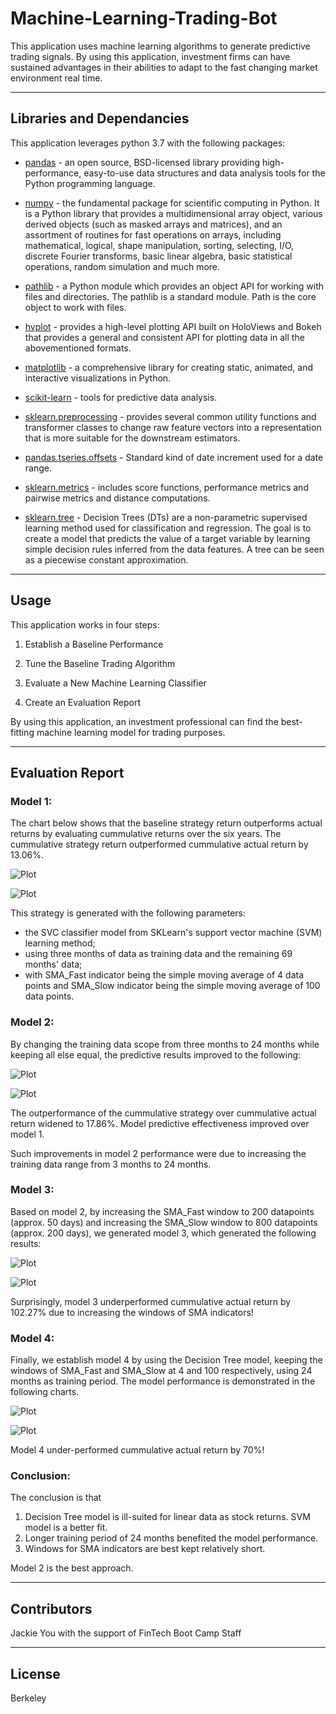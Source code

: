 # Machine-Learning-Trading-Bot

This application uses machine learning algorithms to generate predictive trading signals.  By using this application, investment firms can have sustained advantages in their abilities to adapt to the fast changing market environment real time.  

---

## Libraries and Dependancies

This application leverages python 3.7 with the following packages:

* [pandas](https://pandas.pydata.org/docs/) - an open source, BSD-licensed library providing high-performance, easy-to-use data structures and data analysis tools for the Python programming language.

* [numpy](https://numpy.org/doc/stable/) - the fundamental package for scientific computing in Python. It is a Python library that provides a multidimensional array object, various derived objects (such as masked arrays and matrices), and an assortment of routines for fast operations on arrays, including mathematical, logical, shape manipulation, sorting, selecting, I/O, discrete Fourier transforms, basic linear algebra, basic statistical operations, random simulation and much more.

* [pathlib](https://docs.python.org/3/library/pathlib.html) - a Python module which provides an object API for working with files and directories. The pathlib is a standard module. Path is the core object to work with files.

* [hvplot](https://hvplot.holoviz.org/user_guide/Introduction.html) - provides a high-level plotting API built on HoloViews and Bokeh that provides a general and consistent API for plotting data in all the abovementioned formats.

* [matplotlib](https://https://matplotlib.org/) - a comprehensive library for creating static, animated, and interactive visualizations in Python.

* [scikit-learn](https://scikit-learn.org/stable/) - tools for predictive data analysis.

* [sklearn.preprocessing](https://scikit-learn.org/stable/modules/preprocessing.html) - provides several common utility functions and transformer classes to change raw feature vectors into a representation that is more suitable for the downstream estimators.

* [pandas.tseries.offsets](https://pandas.pydata.org/pandas-docs/stable/reference/api/pandas.tseries.offsets.DateOffset.html) - Standard kind of date increment used for a date range.

* [sklearn.metrics](https://scikit-learn.org/stable/modules/classes.html#module-sklearn.metrics) - includes score functions, performance metrics and pairwise metrics and distance computations.

* [sklearn.tree](https://scikit-learn.org/stable/modules/tree.html) - Decision Trees (DTs) are a non-parametric supervised learning method used for classification and regression. The goal is to create a model that predicts the value of a target variable by learning simple decision rules inferred from the data features. A tree can be seen as a piecewise constant approximation.

---

## Usage

This application works in four steps:

1. Establish a Baseline Performance

2. Tune the Baseline Trading Algorithm

3. Evaluate a New Machine Learning Classifier

4. Create an Evaluation Report

By using this application, an investment professional can find the best-fitting machine learning model for trading purposes.

---

## Evaluation Report

### Model 1:

The chart below shows that the baseline strategy return outperforms actual returns by evaluating cummulative returns over the six years.  The cummulative strategy return outperformed cummulative actual return by 13.06%.

![Plot](https://github.com/Jyou965/Machine-Learning-Trading-Bot/blob/main/svm.png)

![Plot](https://github.com/Jyou965/Machine-Learning-Trading-Bot/blob/main/model_1_report.png)

This strategy is generated with the following parameters:
- the SVC classifier model from SKLearn's support vector machine (SVM) learning method;
- using three months of data as training data and the remaining 69 months' data;
- with SMA_Fast indicator being the simple moving average of 4 data points and SMA_Slow indicator being the simple moving average of 100 data points.

### Model 2:

By changing the training data scope from three months to 24 months while keeping all else equal, the predictive results improved to the following:

![Plot](https://github.com/Jyou965/Machine-Learning-Trading-Bot/blob/main/svm2.png)

![Plot](https://github.com/Jyou965/Machine-Learning-Trading-Bot/blob/main/model_2_report.png)

The outperformance of the cummulative strategy over cummulative actual return widened to 17.86%.  Model predictive effectiveness improved over model 1. 


Such improvements in model 2 performance were due to increasing the training data range from 3 months to 24 months.

### Model 3:

Based on model 2, by increasing the SMA_Fast window to 200 datapoints (approx. 50 days) and increasing the SMA_Slow window to 800 datapoints (approx. 200 days), we generated model 3, which generated the following results:

![Plot](https://github.com/Jyou965/Machine-Learning-Trading-Bot/blob/main/svm3.png)

![Plot](https://github.com/Jyou965/Machine-Learning-Trading-Bot/blob/main/model_3_report.png)

Surprisingly, model 3 underperformed cummulative actual return by 102.27% due to increasing the windows of SMA indicators!  

### Model 4:

Finally, we establish model 4 by using the Decision Tree model, keeping the windows of SMA_Fast and SMA_Slow at 4 and 100 respectively, using 24 months as training period.  The model performance is demonstrated in the following charts.  

![Plot](https://github.com/Jyou965/Machine-Learning-Trading-Bot/blob/main/decision_tree.png)

![Plot](https://github.com/Jyou965/Machine-Learning-Trading-Bot/blob/main/decision_tree_report.png)

Model 4 under-performed cummulative actual return by 70%!

### Conclusion:

The conclusion is that 
1. Decision Tree model is ill-suited for linear data as stock returns.  SVM model is a better fit.
2. Longer training period of 24 months benefited the model performance.
3. Windows for SMA indicators are best kept relatively short.

Model 2 is the best approach.

---

## Contributors

Jackie You with the support of FinTech Boot Camp Staff

---

## License

Berkeley
